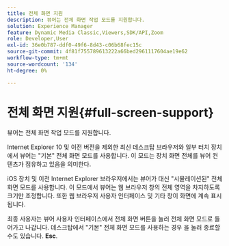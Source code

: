 ```yaml
---
title: 전체 화면 지원
description: 뷰어는 전체 화면 작업 모드를 지원합니다.
solution: Experience Manager
feature: Dynamic Media Classic,Viewers,SDK/API,Zoom
role: Developer,User
exl-id: 36e0b787-ddf0-49f6-8d43-c06b68fec15c
source-git-commit: 4f81f755789613222a66bed2961117604ae19e62
workflow-type: tm+mt
source-wordcount: '134'
ht-degree: 0%

---
```


# 전체 화면 지원{#full-screen-support}

뷰어는 전체 화면 작업 모드를 지원합니다.

Internet Explorer 10 및 이전 버전을 제외한 최신 데스크탑 브라우저와 일부 터치 장치에서 뷰어는 &quot;기본&quot; 전체 화면 모드를 사용합니다. 이 모드는 장치 화면 전체를 뷰어 컨텐츠가 점유하고 있음을 의미한다.

iOS 장치 및 이전 Internet Explorer 브라우저에서는 뷰어가 대신 &quot;시뮬레이션된&quot; 전체 화면 모드를 사용합니다. 이 모드에서 뷰어는 웹 브라우저 창의 전체 영역을 차지하도록 크기만 조정합니다. 또한 웹 브라우저 사용자 인터페이스 및 기타 창이 화면에 계속 표시됩니다.

최종 사용자는 뷰어 사용자 인터페이스에서 전체 화면 버튼을 눌러 전체 화면 모드로 들어가고 나갑니다. 데스크탑에서 &quot;기본&quot; 전체 화면 모드를 사용하는 경우 을 눌러 종료할 수도 있습니다. **Esc**.
